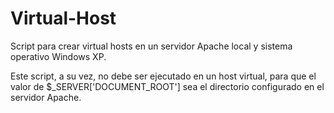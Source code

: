 # Virtual-Host
Script para crear virtual hosts en un servidor Apache local y sistema operativo Windows XP.

Este script, a su vez, no debe ser ejecutado en un host virtual, para que el valor de $_SERVER['DOCUMENT_ROOT'] sea el directorio configurado en el servidor Apache.

